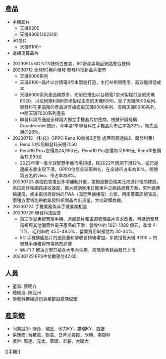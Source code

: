 ## 產品
* 手機晶片
  * 天機9200
  * 天機9300(202310)
* 5G晶片
  * 天機6100+
* 邊緣運算晶片

- 20230515 6G NTN技術白皮書，6G衛星與地面網路整合技術
- 20230712 全球5G用戶爆發 聯發科推新晶片搶市
  - 天機6000系列
  - 天璣6100+晶片以台積電6奈米製程打造，主打AI相關應用、高效能與低成本
  - 天璣6000系列產品線眾多，先前已推出以台積電7奈米製程打造的天璣6020，以及同樣利用6奈米製程生產的天璣6080。除了天璣6000系列，聯發科在更高階的產品還有旗艦級天璣9000系列、高階天璣8000系列、中階天璣7000系列產品
  - 聯發科與高通是全球兩大獨立手機晶片供應商。根據研調機構Counterpoint統計，今年第1季聯發科在手機晶片市占率為32％，領先高通的28％。
- 20230713 《科技》OPPO Reno 10新機3連發 處理器高通搶2、聯發科奪1
  - Reno 10採用聯發科天機7050
  - Reno10 Pro+定價為24,990元，Reno10 Pro定價為17,990元, Reno10售價為13,990元
  - 2023年第一季全球智慧手機市場規模，較2022年同期下滑12%，這已是連續五季出現下滑。OPPO位居全球第四名，在全球市占率為10%，險勝第五名的vivo、市占率為8%。
- 20230723 美國白宮推出多項補助計畫，提撥逾數百億美元來進行相關建設，為拉高終端網路接收速度，擴大補助家用訂閱用戶之網路資費方案，來升級傳輸速度，或由電信商提供的FWA（固定無線接取）方案，用來覆蓋訊號盲區，兩種方案皆能帶動聯發科相關晶片出貨量，大啖政策商機。
- 20230724 手機業務與非手機業務相當
- 20230728 聯發科法說會 
  - 第三季受惠智慧型手機、連網晶片和電源管理晶片需求改善，可抵消智慧電視與其他消費性電子產品的下滑，營收估約 1021-1089 億元，季增 4-11%，毛利率約 45.5-48.5%，營業費用率預估為 30-34%。
  - 5G 手機旗艦晶片的出貨量和營收皆持續增加，多款搭載天璣 9200 + 的智慧手機獲得市場熱烈迴響
  - Wi-Fi 7 解決方案已被各大平台採用，高階零售路由器已上市
- 20230729 EPS中位數預估42.65

## 人員
* 董事: 蔡明介
* 總經理: 陳冠州
* 聯發科無線通訊事業部副總陳俊宏

## 產業鏈
* 同業競爭: 聯詠、瑞昱、矽力KY、譜瑞KY、威盛
* 供應商: 台積電、聯電、日月光投控、欣興、南亞科
* 客戶: 廣達、元太、華碩、宏碁、大聯大


[[手機]]